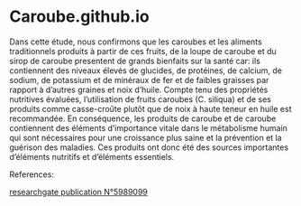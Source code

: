 # Caroube.github.io

Dans cette étude, nous confirmons que les caroubes et les aliments traditionnels produits à partir de ces fruits, de la loupe de caroube et du sirop de caroube presentent de grands bienfaits sur la santé car: ils contiennent des niveaux élevés de glucides, de protéines, de calcium, de sodium, de potassium et de minéraux de fer et de faibles graisses par rapport à d’autres graines et noix d’huile. Compte tenu des propriétés nutritives évaluées, l’utilisation de fruits caroubes (C. siliqua) et de ses produits comme casse-croûte plutôt que de noix à haute teneur en huile est recommandée. En conséquence, les produits de caroube et de caroube contiennent des éléments d’importance vitale dans le métabolisme humain qui sont nécessaires pour une croissance plus saine et la prévention et la guérison des maladies. Ces produits ont donc été des sources importantes d’éléments nutritifs et d’éléments essentiels.

References:

[researchgate publication N°5989099](https://www.researchgate.net/publication/5989099_Some_compositional_properties_and_mineral_contents_of_carob_Ceratonia_siliqua_fruit_flour_and_syrup)

